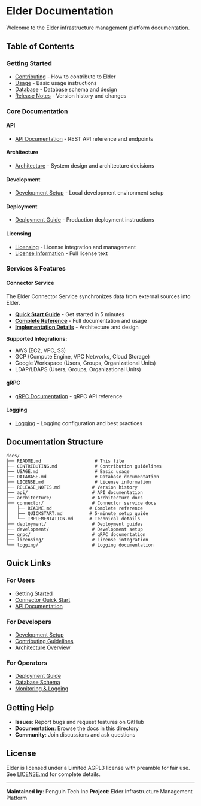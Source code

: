 # Elder Documentation

Welcome to the Elder infrastructure management platform documentation.

## Table of Contents

### Getting Started
- [Contributing](CONTRIBUTING.md) - How to contribute to Elder
- [Usage](USAGE.md) - Basic usage instructions
- [Database](DATABASE.md) - Database schema and design
- [Release Notes](RELEASE_NOTES.md) - Version history and changes

### Core Documentation

#### API
- [API Documentation](api/) - REST API reference and endpoints

#### Architecture
- [Architecture](architecture/) - System design and architecture decisions

#### Development
- [Development Setup](development/) - Local development environment setup

#### Deployment
- [Deployment Guide](deployment/) - Production deployment instructions

#### Licensing
- [Licensing](licensing/) - License integration and management
- [License Information](LICENSE.md) - Full license text

### Services & Features

#### Connector Service
The Elder Connector Service synchronizes data from external sources into Elder.

- **[Quick Start Guide](connector/QUICKSTART.md)** - Get started in 5 minutes
- **[Complete Reference](connector/README.md)** - Full documentation and usage
- **[Implementation Details](connector/IMPLEMENTATION.md)** - Architecture and design

**Supported Integrations:**
- AWS (EC2, VPC, S3)
- GCP (Compute Engine, VPC Networks, Cloud Storage)
- Google Workspace (Users, Groups, Organizational Units)
- LDAP/LDAPS (Users, Groups, Organizational Units)

#### gRPC
- [gRPC Documentation](grpc/) - gRPC API reference

#### Logging
- [Logging](logging/) - Logging configuration and best practices

## Documentation Structure

```
docs/
├── README.md                    # This file
├── CONTRIBUTING.md              # Contribution guidelines
├── USAGE.md                     # Basic usage
├── DATABASE.md                  # Database documentation
├── LICENSE.md                   # License information
├── RELEASE_NOTES.md            # Version history
├── api/                        # API documentation
├── architecture/               # Architecture docs
├── connector/                  # Connector service docs
│   ├── README.md              # Complete reference
│   ├── QUICKSTART.md          # 5-minute setup guide
│   └── IMPLEMENTATION.md      # Technical details
├── deployment/                 # Deployment guides
├── development/                # Development setup
├── grpc/                       # gRPC documentation
├── licensing/                  # License integration
└── logging/                    # Logging documentation
```

## Quick Links

### For Users
- [Getting Started](USAGE.md)
- [Connector Quick Start](connector/QUICKSTART.md)
- [API Documentation](api/)

### For Developers
- [Development Setup](development/)
- [Contributing Guidelines](CONTRIBUTING.md)
- [Architecture Overview](architecture/)

### For Operators
- [Deployment Guide](deployment/)
- [Database Schema](DATABASE.md)
- [Monitoring & Logging](logging/)

## Getting Help

- **Issues**: Report bugs and request features on GitHub
- **Documentation**: Browse the docs in this directory
- **Community**: Join discussions and ask questions

## License

Elder is licensed under a Limited AGPL3 license with preamble for fair use.
See [LICENSE.md](LICENSE.md) for complete details.

---

**Maintained by**: Penguin Tech Inc
**Project**: Elder Infrastructure Management Platform
